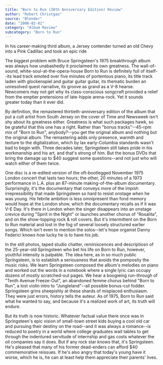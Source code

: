 ```yaml
---
title: "Born to Run (30th Anniversary Edition) Review"
author: "Robert Christgau"
source: "Blender"
date: "2006-02-01"
category: "Album Review"
subcategory: "Born to Run"
---
```


In his career-making third album, a Jersey contender turned an old Chevy into a Pink Cadillac and took an epic ride

The biggest problem with Bruce Springsteen's 1975 breakthrough album was always how unabashedly it proclaimed its own greatness. The wall-of-sound, white-soul-at-the-opera-house Born to Run is definitely full of itself--its lead track emoted over five minutes of portentous piano, its title track laden with glockenspiel and guitar guitar guitar, its thematic burden an unresolved quest narrative, its groove as grand as a V-8 hearse. Newcomers may not get why its class-conscious songcraft provided a relief from the emptier pretensions of late-hippie arena-rock. Yet it sounds greater today than it ever did.

By definition, the remastered thirtieth-anniversary edition of the album that put a cult artist from South Jersey on the cover of Time and Newsweek isn't shy about its greatness either. Greatness is what such packages hawk, so be grateful that this one has a right. Rather than "bonus tracks"--45-rpm mix of "Born to Run", anybody?--you get the original album and nothing but the original album. The remastering adds only presence, warmth and texture to the digitalization, which by lax early-Columbia standards wasn't bad to begin with. Three decades later, Springsteen still takes pride in his workmanship and his art, and that's strong of him. But the bonus DVDs that bring the damage up to $40 suggest some questions--and not just who will watch either of them twice.

One disc is a re-edited version of the oft-bootlegged November 1975 London concert that lasts two hours; the other, 20 minutes of a 1973 performance in L.A. plus an 87-minute making-of-the-album documentary. Surprisingly, it's the documentary that conveys more of the impish irrepressibility that made Springsteen so hard to resist onstage when he was young. His febrile ambition is less omnipresent than fond memory would hope at the London show, which the documentary recalls as if it was V-E Day. It's there in London when the singer disappears into an onstage crevice during "Spirit in the Night" or launches another chorus of "Rosalita", and on the show-topping rock & roll covers. But it's intermittent on the Born to Run material and lost in the fog of several loosely structured earlier songs. Which isn't even to mention the solos--let's hope organist Danny Federici knows how lucky he is to have his job.

In the still photos, taped studio chatter, reminiscences and descriptiosn of the 25-year-old Springsteen who bet his life on Born to Run, however, youthful intensity is palpable. The idea here, as in so much public Springsteen, is to establish a seriousness that avoids the pomposity the music risks. We learn Springsteen composed the album's melodies on piano and worked out the words in a notebook where a single lyric can occupy dozens of mostly scratched-out pages. We hear a boogieing run-through of "Tenth Avenue Freeze-Out", an abandoned femme chorus behind "Born to Run", a lost violin intro to "Jungleland"--all possible bonus-cut fodder. Springsteen grins sheepishly at these shards of misplaced enthusiasm. They were just errors, history tells the auteur. As of 1975, Born to Run said what he wanted to say, and because it's a realized work of art, its truth will endure.

But its truth is now historic. Whatever factual value there once was in Springsteen's epic vision of small-town street kids buying a cool old car and pursuing their destiny on the road--and it was always a romance--is reduced to poetry in a world where college graduates wait tables to get through the indentured servitude of internship and gas costs whatever the oil companies say it does. But if any rock star knows that, it's Springsteen. He's pleased that many of his former dead-enders can afford $40 commemorative reissues. If he's also angry that today's young have it worse, which he is, he can at least help them appreciate their parents' lives.